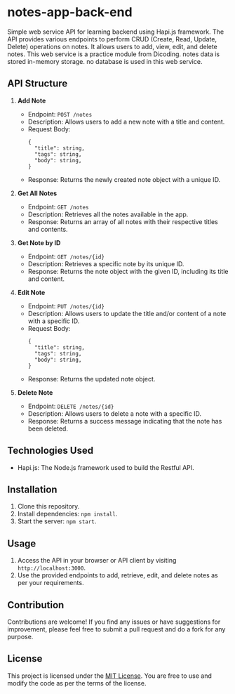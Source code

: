 # notes-app-back-end

Simple web service API for learning backend using Hapi.js framework. 
The API provides various endpoints to perform CRUD (Create, Read, Update, Delete) operations on notes. It allows users to add, view, edit, and delete notes. 
This web service is a practice module from Dicoding.
notes data is stored in-memory storage. no database is used in this web service.

## API Structure

1. **Add Note**
   - Endpoint: `POST /notes`
   - Description: Allows users to add a new note with a title and content.
   - Request Body:
     ```
     {
       "title": string,
       "tags": string,
       "body": string,
     }
     ```
   - Response: Returns the newly created note object with a unique ID.

2. **Get All Notes**
   - Endpoint: `GET /notes`
   - Description: Retrieves all the notes available in the app.
   - Response: Returns an array of all notes with their respective titles and contents.

3. **Get Note by ID**
   - Endpoint: `GET /notes/{id}`
   - Description: Retrieves a specific note by its unique ID.
   - Response: Returns the note object with the given ID, including its title and content.

4. **Edit Note**
   - Endpoint: `PUT /notes/{id}`
   - Description: Allows users to update the title and/or content of a note with a specific ID.
   - Request Body:
     ```
     {
       "title": string,
       "tags": string,
       "body": string,
     }
     ```
   - Response: Returns the updated note object.

5. **Delete Note**
   - Endpoint: `DELETE /notes/{id}`
   - Description: Allows users to delete a note with a specific ID.
   - Response: Returns a success message indicating that the note has been deleted.

## Technologies Used

- Hapi.js: The Node.js framework used to build the Restful API.

## Installation

1. Clone this repository.
2. Install dependencies: `npm install`.
3. Start the server: `npm start`.

## Usage

1. Access the API in your browser or API client by visiting `http://localhost:3000`.
2. Use the provided endpoints to add, retrieve, edit, and delete notes as per your requirements.

## Contribution

Contributions are welcome! If you find any issues or have suggestions for improvement, please feel free to submit a pull request and do a fork for any purpose.

## License

This project is licensed under the [MIT License](LICENSE). You are free to use and modify the code as per the terms of the license.

